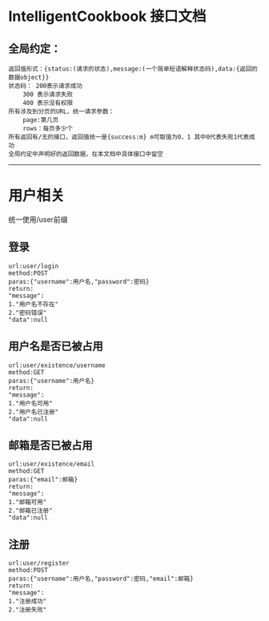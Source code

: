 # IntelligentCookbook 接口文档

## 全局约定：
	返回值形式：{status:(请求的状态),message:(一个简单短语解释状态码),data:{返回的数据object}}
	状态码： 200表示请求成功
		300 表示请求失败
		400 表示没有权限
	所有涉及到分页的URL，统一请求参数：
		page:第几页
		rows：每页多少个
	所有返回有/无的接口，返回值统一是{success:m} m可取值为0，1 其中0代表失败1代表成功
	全局约定中声明好的返回数据，在本文档中具体接口中留空
-----------------------------------------------------------------------------


# 用户相关
统一使用/user前缀
## 登录
	url:user/login
	method:POST
	paras:{"username":用户名,"password":密码}
	return:
	"message":
	1."用户名不存在"
	2."密码错误"
	"data":null

## 用户名是否已被占用
	url:user/existence/username
	method:GET
	paras:{"username":用户名}
	return:
	"message":
	1."用户名可用"
	2."用户名已注册"
	"data":null

## 邮箱是否已被占用
	url:user/existence/email
	method:GET
	paras:{"email":邮箱}
	return:
	"message":
	1."邮箱可用"
	2."邮箱已注册"
	"data":null

## 注册
	url:user/register
	method:POST
	paras:{"username":用户名,"password":密码,"email":邮箱}
	return:
	"message":
	1."注册成功"
	2."注册失败"
